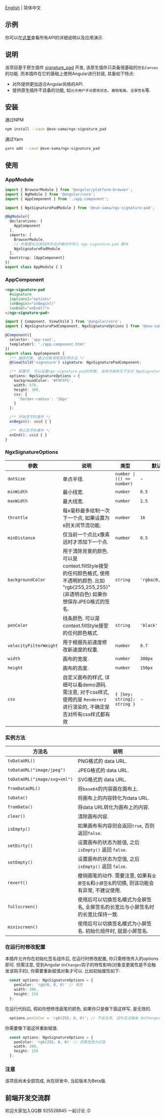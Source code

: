 [English](README.md) | 简体中文

## 示例
你可以在[这里](https://mr-eve.github.io/ngx-signature-pad/)查看所有API的详细说明以及应用演示.

## 说明

该项目基于原生插件 [signature_pad](https://github.com/szimek/signature_pad) 开发, 该原生插件只具备很基础的`签名Canvas`的功能. 而本插件在它的基础上使用Angular进行封装, 具备如下特点:
 - 对外提供更加适合Angular风格的API.
 - 提供原生插件不具备的功能, 如`允许用户手动更改状态`、`撤销笔画`、`全屏签名`等.

## 安装

通过NPM
```bash
npm install --save @eve-sama/ngx-signature_pad
```

通过Yarn
```bash
yarn add --save @eve-sama/ngx-signature_pad
```

## 使用

### AppModule
```typescript
import { BrowserModule } from '@angular/platform-browser';
import { NgModule } from '@angular/core';
import { AppComponent } from './app.component';

import { NgxSignaturePadModule } from '@eve-sama/ngx-signature-pad';

@NgModule({
  declarations: [
    AppComponent
  ],
  imports: [
    BrowserModule,
    // 你需要在应用组件所在的模块中导入 ngx-signature-pad 模块
    NgxSignaturePadModule
  ],
  bootstrap: [AppComponent]
})
export class AppModule { }
```
### AppComponent
```html
<ngx-signature-pad
  #signature
  [options]="options"
  (onBegin)="onBegin()"
  (onEnd)="onEnd()">
</ngx-signature-pad>
```
```typescript
import { Component, ViewChild } from '@angular/core';
import { NgxSignaturePadComponent, NgxSignatureOptions } from '@eve-sama/ngx-signature-pad';

@Component({
  selector: 'app-root',
  templateUrl: './app.component.html'
})
export class AppComponent {
  /** 捕获对象, 通过对象调用其实例方法 */
  @ViewChild('signature') signature: NgxSignaturePadComponent;

  /** 配置项, 可以设置ngx-signature-pad的参数, 具体内容参见下文对 NgxSignatureOptions 的详细介绍 */
  options: NgxSignatureOptions = {
    backgroundColor: '#F4F5F5',
    width: 570,
    height: 300,
    css: {
      'border-radius': '16px'
    }
  };

  /** 开始签字的事件 */
  onBegin(): void { }

  /** 停止签字的事件 */
  onEnd(): void { }
}
```
### NgxSignatureOptions

| 参数                   | 说明                                                                                                                                              | 类型                        | 默认值            |
| ---------------------- | ------------------------------------------------------------------------------------------------------------------------------------------------- | --------------------------- | ----------------- |
| `dotSize`              | 单点半径.                                                                                                                                         | `number \| (() => number)`  | -                 |
| `minWidth`             | 最小线宽.                                                                                                                                         | `number`                    | `0.5`             |
| `maxWidth`             | 最大线宽.                                                                                                                                         | `number`                    | `2.5`             |
| `throttle`             | 每x毫秒最多绘制一次下一个点, 如果设置为`0`则关闭节流功能.                                                                                         | `number`                    | `16`              |
| `minDistance`          | 仅当前一个点比x像素远时才添加下一个点.                                                                                                            | `number`                    | `0.5`             |
| `backgroundColor`      | 用于清除背景的颜色. 可以是context.fillStyle接受的任何颜色格式, 使用不透明的颜色. 比如 "rgb(255,255,255)" (非透明白色) 如果你想保存JPEG格式的签名. | `string`                    | `'rgba(0,0,0,0)'` |
| `penColor`             | 线条颜色. 可以是context.fillStyle接受的任何颜色格式.                                                                                              | `string`                    | `'black'`         |
| `velocityFilterWeight` | 用于根据先前速度修改新速度的权重.                                                                                                                 | `number`                    | `0.7`             |
| `width`                | 画布的宽度.                                                                                                                                       | `number`                    | `300px`           |
| `height`               | 画布的高度.                                                                                                                                       | `number`                    | `150px`           |
| `css`                  | 自定义画布的样式, 详细可以看demo源码. 需注意, 对于css样式, 使用的是 `Renderer2` 进行渲染的, 不确定是否对所有css样式都有效                         | `{ [key: string]: string }` | -                 |

### 实例方法

| 方法名                       | 说明                                                                                        |
| ---------------------------- | ------------------------------------------------------------------------------------------- |
| `toDataURL()`                | PNG格式的 data URL.                                                                         |
| `toDataURL("image/jpeg")`    | JPEG格式的 data URL.                                                                        |
| `toDataURL("image/svg+xml")` | SVG格式的 data URL.                                                                         |
| `fromDataURL()`              | 将`base64`的内容画在画布上.                                                                 |
| `toData()`                   | 将画布上的内容转化为data URL.                                                               |
| `fromData()`                 | 将data URL转化为画布上的内容.                                                               |
| `clear()`                    | 清除画布内容.                                                                               |
| `isEmpty()`                  | 如果画布有内容则会返回`true`, 否则返回`false`.                                              |
| `setDirty()`                 | 设置画布的状态为脏值, 之后 `isEmpty()` 返回 `false`.                                        |
| `setEmpty()`                 | 设置画布的状态为空值, 之后 `isEmpty()` 返回 `false`.                                        |
| `revert()`                   | 撤销画笔的动作. 需要注意, 如果有`全屏签名`和`小屏签名`的切换, 则该功能会有异常, 不建议使用. |
| `fullscreen()`               | 使用后可以切换签名模式为全屏签名, 全屏签名的长宽比与小屏签名时的长宽比保持一致.             |
| `miniscreen()`               | 使用后可以切换签名模式为小屏签名. 初始化组件时, 就是小屏签名.                               |

### 在运行时修改配置

本插件允许你在初始化签名组件后, 在运行时修改配置, 你只需修改传入的options即可. 但需注意, 受到Angular `OnChanges`钩子的特性影响(对象变更属性是不会触发该钩子的), 你需要重新赋值对象才可以. 比如初始属性如下:

```typescript
  const options: NgxSignatureOptions = {
    penColor: 'rgb(0, 0, 0)' // 黑色
    width: 300,
    height: 150
  };
```

在运行代码后, 假如你想修改画笔的颜色, 如果你只是像下面这样写, 是无效的.

```typescript
  options.penColor = 'rgb(255, 0, 0)'; // 不会生效, 因为无法触发 OnChanges
```

你需要像下面这样重新赋值.

```typescript
  const options: NgxSignatureOptions = {
    penColor: 'rgb(255, 0, 0)' // 把黑色改为红色
    width: 300,
    height: 150
  };
```

### 注意

该项目尚未全部完成, 尚在研发中, 当前版本为Beta版.

## 前端开发交流群

欢迎大家加入QQ群 925528845 一起讨论 :D
